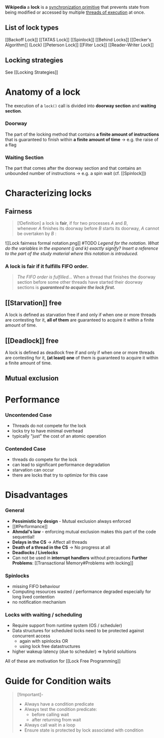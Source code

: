 
**Wikipedia**
a **lock** is a [synchronization primitive](https://en.wikipedia.org/wiki/Synchronization_primitive "Synchronization primitive") that prevents state from being modified or accessed by multiple [threads of execution](https://en.wikipedia.org/wiki/Threads_(computer_science) "Threads (computer science)") at once.

## List of lock types
[[Backoff Lock]]
[[TATAS Lock]]
[[Spinlock]]
[[Behind Locks]]
[[Decker's Algorithm]] (Lock)
[[Peterson Lock]]
[[Filter Lock]]
[[Reader-Writer Lock]]

## Locking strategies
See [[Locking Strategies]]

# Anatomy of a lock
The execution of a `lock()` call is divided into **doorway section** and **waiting section**.
### **Doorway**
The part of the locking method that contains **a finite amount of instructions** that is guaranteed to finish within **a finite amount of time**
$\rightarrow$ e.g. the raise of a flag
### **Waiting Section**
The part that comes after the doorway section and that contains an unbounded number of instructions 
$\rightarrow$ e.g. a spin wait  (cf. [[Spinlock]])

# Characterizing locks
## Fairness

> [!Definition]
> a lock is **fair**, if for two processes _A_ and _B_, whenever _A_ finishes its doorway before _B_ starts its doorway, _A_ cannot be overtaken by _B_ :

![[Lock fairness formal notation.png]]
#TODO *Legend for the notation. What do the variables in the exponent (j and k) exactly signify? Insert a reference to the part of the study material where this notation is introduced.*


### A lock is fair if it **fulfills FIFO order**. 
> *The FIFO order is fulfilled...*
> When a thread that finishes the doorway section before some other threads have started their doorway sections is ***guaranteed to acquire the lock first.*** 
## [[Starvation]] free
A lock is defined as starvation free if and only if when one or more threads are contesting for it, **all of them** are guaranteed to acquire it within a finite amount of time.
## [[Deadlock]] free
A lock is defined as deadlock free if and only if when one or more threads are contesting for it, **(at least) one** of them is guaranteed to acquire it within a finite amount of time.

## Mutual exclusion

# Performance
### Uncontended Case
+ Threads do not compete for the lock
+ locks try to have minimal overhead
+ typically "just" the cost of an atomic operation
### Contended Case
+ threads do compete for the lock
+ can lead to significant performance degradation
+ starvation can occur
+ there are locks that try to optimize for this case
# Disadvantages
### General
+ **Pessimistic by design** - Mutual exclusion always enforced
+ [[#Performance]]  
+ **Ahmdal's law** - enforcing mutual exclusion makes this part of the code sequential!
+ **Delays in the CS** -> Affect all threads
+ **Death of a thread in the CS** -> No progress at all
+ **Deadlocks / Livelocks**
+ Can not be used in **interrupt handlers** without precautions
**Further Problems**: [[Transactional Memory#Problems with locking]]
### Spinlocks
+ missing FIFO behaviour
+ Computing resources wasted / performance degraded especially for long lived contention
+ no notification mechanism
### Locks with waiting / scheduling
+ Require support from runtime system (OS / scheduler)
+ Data structures for scheduled locks need to be protected against concurrent access
	+ again with spinlocks OR
	+ using lock free datastructures
+ higher wakeup latency (due to scheduler)
=> hybrid solultions


All of these are motivation for [[Lock Free Programming]]



# Guide for Condition waits
> [!Important]-  
> 
> + Always have a condition predicate
> + Always test the condition predicate:
> 	- before calling wait
> 	- after returning from wait
>  + Always call wait in a loop
>  + Ensure state is protected by lock associated with condition

